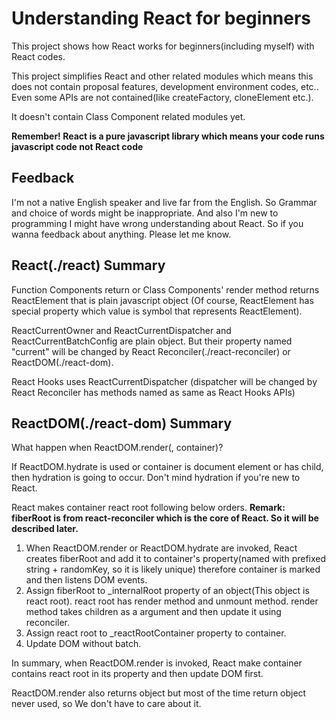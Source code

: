 # Understanding React for beginners

This project shows how React works for beginners(including myself) with React codes.

This project simplifies React and other related modules which means this does not contain proposal features, development environment codes, etc.. Even some APIs are not contained(like createFactory, cloneElement etc.).

It doesn't contain Class Component related modules yet.

**Remember! React is a pure javascript library which means your code runs javascript code not React code**

## Feedback

I'm not a native English speaker and live far from the English. So Grammar and choice of words might be inappropriate. And also I'm new to programming I might have wrong understanding about React. So if you wanna feedback about anything. Please let me know.

## React(./react) Summary

Function Components return or Class Components' render method returns ReactElement that is plain javascript object
(Of course, ReactElement has special property which value is symbol that represents ReactElement).

ReactCurrentOwner and ReactCurrentDispatcher and ReactCurrentBatchConfig are plain object. But their property named "current" will be changed by React Reconciler(./react-reconciler) or ReactDOM(./react-dom).

React Hooks uses ReactCurrentDispatcher (dispatcher will be changed by React Reconciler has methods named as same as React Hooks APIs)

## ReactDOM(./react-dom) Summary

What happen when ReactDOM.render(<App />, container)?

If ReactDOM.hydrate is used or container is document element or has child, then hydration is going to occur. Don't mind hydration if you're new to React.

React makes container react root following below orders.
**Remark: fiberRoot is from react-reconciler which is the core of React. So it will be described later.**

1. When ReactDOM.render or ReactDOM.hydrate are invoked, React creates fiberRoot and add it to container's property(named with prefixed string + randomKey, so it is likely unique) therefore container is marked and then listens DOM events.
2. Assign fiberRoot to \_internalRoot property of an object(This object is react root). react root has render method and unmount method. render method takes children as a argument and then update it using reconciler.
3. Assign react root to \_reactRootContainer property to container.
4. Update DOM without batch.

In summary, when ReactDOM.render is invoked, React make container contains react root in its property and then update DOM first.

ReactDOM.render also returns object but most of the time return object never used, so We don't have to care about it.

